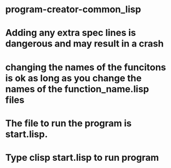 # program-creator-common_lisp
# Adding any extra spec lines is dangerous and may result in a crash
# changing the names of the funcitons is ok as long as you change the names of the function_name.lisp files
#
# The file to run the program is start.lisp.
# Type clisp start.lisp to run program